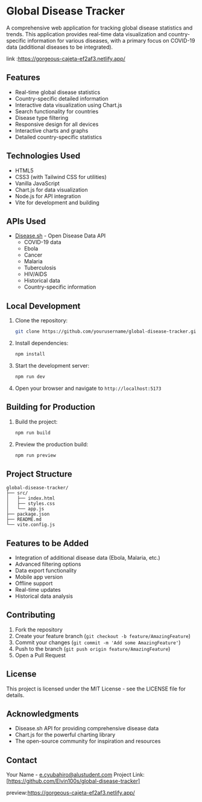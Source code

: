 # Global Disease Tracker

A comprehensive web application for tracking global disease statistics and trends. This application provides real-time data visualization and country-specific information for various diseases, with a primary focus on COVID-19 data (additional diseases to be integrated).

link :https://gorgeous-cajeta-ef2af3.netlify.app/
## Features

- Real-time global disease statistics
- Country-specific detailed information
- Interactive data visualization using Chart.js
- Search functionality for countries
- Disease type filtering
- Responsive design for all devices
- Interactive charts and graphs
- Detailed country-specific statistics

## Technologies Used

- HTML5
- CSS3 (with Tailwind CSS for utilities)
- Vanilla JavaScript
- Chart.js for data visualization
- Node.js for API integration
- Vite for development and building

## APIs Used

- [Disease.sh](https://disease.sh/) - Open Disease Data API
  - COVID-19 data
  - Ebola
  - Cancer
  - Malaria
  - Tuberculosis
  - HIV/AIDS
  - Historical data
  - Country-specific information

## Local Development

1. Clone the repository:
   ```bash
   git clone https://github.com/yourusername/global-disease-tracker.git
   ```

2. Install dependencies:
   ```bash
   npm install
   ```

3. Start the development server:
   ```bash
   npm run dev
   ```

4. Open your browser and navigate to `http://localhost:5173`

## Building for Production

1. Build the project:
   ```bash
   npm run build
   ```

2. Preview the production build:
   ```bash
   npm run preview
   ```

## Project Structure

```
global-disease-tracker/
├── src/
│   ├── index.html
│   ├── styles.css
│   └── app.js
├── package.json
├── README.md
└── vite.config.js
```

## Features to be Added

- Integration of additional disease data (Ebola, Malaria, etc.)
- Advanced filtering options
- Data export functionality
- Mobile app version
- Offline support
- Real-time updates
- Historical data analysis

## Contributing

1. Fork the repository
2. Create your feature branch (`git checkout -b feature/AmazingFeature`)
3. Commit your changes (`git commit -m 'Add some AmazingFeature'`)
4. Push to the branch (`git push origin feature/AmazingFeature`)
5. Open a Pull Request

## License

This project is licensed under the MIT License - see the LICENSE file for details.

## Acknowledgments

- Disease.sh API for providing comprehensive disease data
- Chart.js for the powerful charting library
- The open-source community for inspiration and resources

## Contact

Your Name - e.cyubahiro@alustudent.com
Project Link: [https://github.com/Elvin100s/global-disease-tracker]

preview:https://gorgeous-cajeta-ef2af3.netlify.app/
